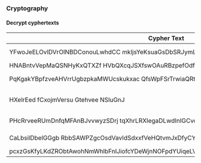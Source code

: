 ### Cryptography 

#### Decrypt cyphertexts

|Cypher Text | Key | Plain text |
|-----------|----|---------|
|YFwoJeELOvlDVrOlNBDConouLwhdCC mkIjsYeKsuaGsDbSRJymLJVOaYNQRrgKBSifPOdnCbUleWCbf| 4 | Yellow submarine |
|HNABntvVepMaQSNHyKxQTXZf HVbQXcqJSXfswOAuRBzpefOdfBeylimeqDHDlFc | 7 | Hey Jude |
|PqKgakYBpfzveAHVrrUgbzpkaMWUcskukxac QfsWpFSrTrwiaQRtSsXesGlrBqv | 3 | Paperback Writer |
|HXelrEed fCxojmVersu Gtehvee NSluGnJ | 1 | Here Comes the sun |
|PHcRrveeRUmDnfqMFAnBJvvwyzSDrj tqXhrLRXIegaDLwdInIGCvqelcjzU | 5 | Penny Lane |
|CaLbsilDbelGGgb RbbSAWPZgcOsdVavIdSdxxfVeHQtvmJxDfyCYwo | 4 | Cil Academy |
|pcxzGsKfyLKdZRObtAwohNmWhlbFnIJiofcYDeWjnNOFpdYUiqeLVqcKsUXJWeYttITQzGpFaILWQkRU!BwhehCh | 7 |pythonista!
